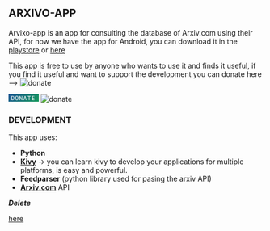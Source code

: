 ## ARXIVO-APP

Arvixo-app is an app for consulting the database of Arxiv.com using their API, for now we have the app for Android, you can download it in the [playstore](https//playstore.com/) or [here](https://www.github.com)

This app is free to use by anyone who wants to use it and finds it useful, if you find it useful and want to support the development you can donate here --> ![![donate](/image/donate.png)](https://donorbox.org/pawsitivebear-arxivo)

[![donate](/image/donate.png)](https://donorbox.org/pawsitivebear-arxivo)
![![donate](/image/donate.png)](https://donorbox.org/pawsitivebear-arxivo)

### DEVELOPMENT

This app uses:
 -  **Python**
 -  **[Kivy](https://www.kivy.org)** -> you can learn kivy to develop your applications for multiple platforms, is easy and powerful.
 -  **Feedparser** (python library used for pasing the arxiv API)
 -  **[Arxiv.com](https://www.arxiv.org)** API
 
 
 ***Delete***
 
 [here](https://www.github.com)
